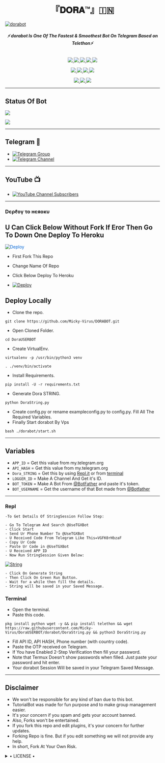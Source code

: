 <h1 align="center">
<b> 『𝐃𝐎𝐑𝐀™』🇮🇳 </b>
</h1>

[![dorabot](https://te.legra.ph/file/89a0eedba4c1504e3ab0b.jpg)](https://github.com/DoraS-OP/DoraUSERBOT)

<h6 align="center">
  <b>⚡ dorabot Is One Of The Fastest & Smoothest Bot On Telegram Based on Telethon⚡</b>
</h6>

<p align="center">
<a href="https://github.com/MICKY-VIRUS/dorabot" alt="GitHub closed issues"> <img src="https://img.shields.io/github/issues-closed-raw/MICKY-VIRUS/dorabot?style=flat&logo=github&color=success" /> </a>
<a href="https://github.com/MICKY-VIRUS/dorabot/graphs/contributors" alt="GitHub contributors"> <img src="https://img.shields.io/github/contributors/MICKY-VIRUS/dorabot?style=flat&logo=github" /> </a>
<a href="https://github.com/MICKY-VIRUS/dorabot/network/members" alt="GitHub forks"> <img src="https://img.shields.io/github/forks/MICKY-VIRUS/dorabot?label=Forks&logo=github" /> </a>
<a href="https://github.com/MICKY-VIRUS/dorabot" alt="GitHub closed pull requests"> <img src="https://img.shields.io/github/issues-pr-closed-raw/MICKY-VIRUS/dorabot?color=success" /> </a>
<a href="https://github.com/MICKY-VIRUS/dorabot" alt="GitHub issues"> <img src="https://img.shields.io/github/issues-raw/MICKY-VIRUS/dorabot?style=flat&logo=github&color=yellow" /> </a>
</p>
<p align="center">
<a href="https://www.python.org/" alt="made-with-python"> <img src="https://img.shields.io/badge/Made%20with-Python-1f425f.svg?style=flat&logo=python&color=blue" /> </a>
<a href="https://github.com/MICKY-VIRUS/dorabot" alt="Docker!"> <img src="https://aleen42.github.io/badges/src/docker.svg" /> </a>
<a href="https://github.com/MICKY-VIRUS/dorabot" alt="GitHub repo size"> <img src="https://img.shields.io/github/repo-size/MICKY-VIRUS/dorabot" /> </a>
<a href="https://github.com/MICKY-VIRUS/dorabot/blob/master/LICENSE" alt="GPLv3 license"> <img src="https://img.shields.io/badge/License-GPLv3-blue.svg" /> </a>
</p>
<p align="center">
<a href="https://t.me/Dora_Support" alt="Telegram!"> <img src="https://aleen42.github.io/badges/src/telegram.svg" /> </a>
<a href="https://github.com/MICKY-VIRUS/dorabot/graphs/commit-activity" alt="Maintenance"> <img src="https://img.shields.io/badge/Maintained%3F-yes-green.svg" /> </a>
<a href="https://makeapullrequest.com" alt="PRs Welcome"> <img src="https://img.shields.io/badge/PRs-welcome-brightgreen.svg?style=flat-square" /> </a>
</p>

------
## Status Of Bot 
<p align="left">
    <a href="https://github.com/MICKY-VIRUS/dorabot/network/members"><img src="https://img.shields.io/github/forks/MICKY-VIRUS/dorabot?label=Forks&logoColor=Black&style=social"></a><p align="left"><a href="https://github.com/MICKY-VIRUS/dorabot/stargazers"><img src="https://img.shields.io/github/stars/MICKY-VIRUS/dorabot?logoColor=Blue&style=social"></a><p align="left"><a href="https://github.com/MICKY-VIRUS/dorabot"></a><p align="left"><a href="https://github.com/MICKY-VIRUS/dorabot?"></a>

------
## Telegram 🏪
- [![Telegram Group](https://img.shields.io/badge/Telegram-Group-brightgreen)](https://t.me/Dora_Support)
- [![Telegram Channel](https://img.shields.io/badge/Telegram-Channel-brightgreen)](https://t.me/Official_dorabot)

------
## YouTube 📺
- [![YouTube Channel Subscribers](https://img.shields.io/youtube/channel/subscribers/UC7TIG_WY6ManTXa5TuV1qTA?style=social)](https://youtube.com/channel/UC7TIG_WY6ManTXa5TuV1qTA)

------------
<h3> Dєρℓογ το нєяοκυ </h3>

## U Can Click Below Without Fork If Eror Then Go To Down One Deploy To Heroku

<a href="https://heroku.com/deploy/" rel="nofollow" style="background-color: initial; box-sizing: border-box; color: #0366d6; text-decoration-line: none;"><img alt="Deploy" data-canonical-src="https://www.herokucdn.com/deploy/button.svg" src="https://camo.githubusercontent.com/83b0e95b38892b49184e07ad572c94c8038323fb/68747470733a2f2f7777772e6865726f6b7563646e2e636f6d2f6465706c6f792f627574746f6e2e737667" style="border-style: none; box-sizing: initial; max-width: 100%;" /></a></div>
</a>

- First Fork This Repo

- Change Name Of Repo

- Click Below Deploy To Heroku


- [![Deploy](https://telegra.ph/file/1ded5ead2f8cc5828897a.jpg)](https://heroku.com/deploy/)

## Deploy Locally

- Clone the repo. 

`git clone https://github.com/Micky-Virus/DORABOT.git`
- Open Cloned Folder.

`cd DoraUSERBOT`
- Create VirtualEnv.

`virtualenv -p /usr/bin/python3 venv`

`. ./venv/bin/activate`
- Install Requirements.

`pip install -U -r requirements.txt`
- Generate Dora STRING.

`python DoraString.py`
- Create config.py or rename exampleconfig.py to config.py. Fill All The Required Variables.
- Finally Start dorabot By Vps

`bash ./dorabot/start.sh`

---------

## Variables

- `APP_ID`  =  Get this value from my.telegram.org
- `API_HASH`  =  Get this value from my.telegram.org
- `Dora_STRING`  =  Get this by using [Repl.it](#Repl) or from [terminal](#Terminal)
- `LOGGER_ID`  =  Make A Channel And Get it's ID.
- `BOT_TOKEN`  =  Make A Bot From [@BotFather](https://t.me/botfather) and paste it's token.
- `BOT_USERNAME`  =  Get the username of that Bot made from [@Botfather](https://t.me/botfather)

------
### Repl


    -To Get Details Of StringSession Follow Step: 

    - Go To Telegram And Search @UseTGXBot
    - Click Start
    - Send Ur Phone Number To @UseTGXBot
    - U Received Code From Telegram Like This=VGFK0rHbzaF
    - Copy Ur Code
    - Paste Ur Code in @UseTGXBot
    - U Received APP ID
    - Now Run StringSession Given Below:
   

[![String](https://telegra.ph/file/a6bca4695a54de983c015.jpg)](https://replit.com/@KrishnaJaiswal1/dorabot#main.py) 

    - Click On Generate String
    - Then Click On Green Run Button.
    - Wait for a while then fill the details.
    - String will be saved in your Saved Message.


### Terminal
- Open the terminal.
- Paste this code.

`pkg install python wget -y && pip install telethon && wget https://raw.githubusercontent.com/Micky-Virus/DoraUSERBOT/dorabot/DoraString.py && python3 DoraString.py`
- Fill API ID, API HASH, Phone number (with country code).
- Paste the OTP received on Telegram.
- If You have Enabled 2-Step Verification then fill your password.
- Note that Termux Doesn't show passwords when filled. Just paste your password and hit enter.
- Your dorabot Session Will be saved in your Telegram Saved Message.


------
## Disclaimer
- We won't be responsible for any kind of ban due to this bot.
- TutorialBot was made for fun purpose and to make group management easier.
- It's your concern if you spam and gets your account banned.
- Also, Forks won't be entertained.
- If you fork this repo and edit plugins, it's your concern for further updates.
- Forking Repo is fine. But if you edit something we will not provide any help.
- In short, Fork At Your Own Risk.

<details>

  <summary> • LICENSE • </summary>

![](https://www.gnu.org/graphics/gplv3-or-later.png)

MICKY-VIRUS

Poject [dorabot](https://github.com/MICKY-VIRUS/dorabot) is free software: you can redistribute it and/or modify

it under the terms of the GNU General Public License as published by

the Free Software Foundation, either version 3 of the License, or

(at your option) any later version.

This program is distributed in the hope that it will be useful,

but WITHOUT ANY WARRANTY; without even the implied warranty of

MERCHANTABILITY or FITNESS FOR A PARTICULAR PURPOSE.  See the

GNU General Public License for more details.

You should have received a copy of the GNU General Public License

along with this program. If not, see <https://www.gnu.org/licenses/>.

</details>
